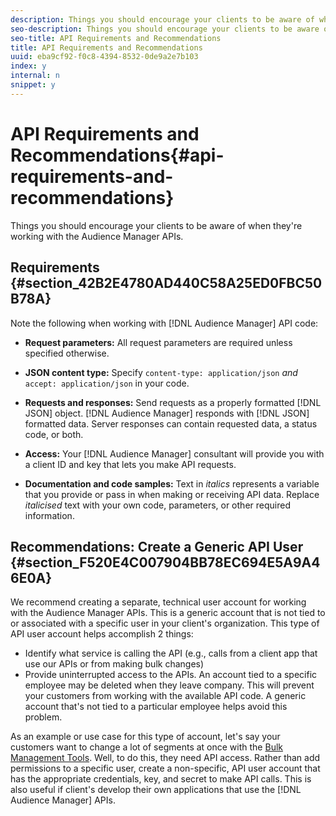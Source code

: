 ```yaml
---
description: Things you should encourage your clients to be aware of when they're working with the Audience Manager APIs.
seo-description: Things you should encourage your clients to be aware of when they're working with the Audience Manager APIs.
seo-title: API Requirements and Recommendations
title: API Requirements and Recommendations
uuid: eba9cf92-f0c8-4394-8532-0de9a2e7b103
index: y
internal: n
snippet: y
---
```


# API Requirements and Recommendations{#api-requirements-and-recommendations}

Things you should encourage your clients to be aware of when they're working with the Audience Manager APIs.

## Requirements {#section_42B2E4780AD440C58A25ED0FBC50B78A}

Note the following when working with [!DNL Audience Manager] API code:

* **Request parameters:** All request parameters are required unless specified otherwise. 
* **JSON content type:** Specify `content-type: application/json` *and* `accept: application/json` in your code. 

* **Requests and responses:** Send requests as a properly formatted [!DNL JSON] object. [!DNL Audience Manager] responds with [!DNL JSON] formatted data. Server responses can contain requested data, a status code, or both. 

* **Access:** Your [!DNL Audience Manager] consultant will provide you with a client ID and key that lets you make API requests. 

* **Documentation and code samples:** Text in *italics* represents a variable that you provide or pass in when making or receiving API data. Replace *italicised* text with your own code, parameters, or other required information.

## Recommendations: Create a Generic API User {#section_F520E4C007904BB78EC694E5A9A46E0A}

We recommend creating a separate, technical user account for working with the Audience Manager APIs. This is a generic account that is not tied to or associated with a specific user in your client's organization. This type of API user account helps accomplish 2 things:

* Identify what service is calling the API (e.g., calls from a client app that use our APIs or from making bulk changes) 
* Provide uninterrupted access to the APIs. An account tied to a specific employee may be deleted when they leave company. This will prevent your customers from working with the available API code. A generic account that's not tied to a particular employee helps avoid this problem.

As an example or use case for this type of account, let's say your customers want to change a lot of segments at once with the [Bulk Management Tools](https://marketing.adobe.com/resources/help/en_US/aam/c_bulk.html). Well, to do this, they need API access. Rather than add permissions to a specific user, create a non-specific, API user account that has the appropriate credentials, key, and secret to make API calls. This is also useful if client's develop their own applications that use the [!DNL Audience Manager] APIs. 
